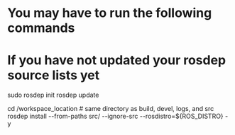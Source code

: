 # You may have to run the following commands
# If you have not updated your rosdep source lists yet
sudo rosdep init
rosdep update

cd /workspace_location # same directory as build, devel, logs, and src
rosdep install --from-paths src/ --ignore-src --rosdistro=${ROS_DISTRO} -y

